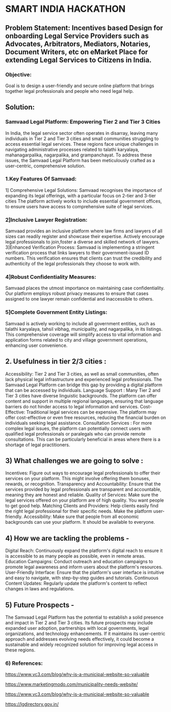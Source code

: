 # SMART INDIA HACKATHON

## Problem Statement: Incentives based Design for onboarding Legal Service Providers such as Advocates, Arbitrators, Mediators, Notaries, Document Writers, etc on eMarket Place for extending Legal Services to Citizens in India.

### Objective:
Goal is to design a user-friendly and secure online platform that brings together legal professionals and people who need legal help.

## Solution:
### Samvaad Legal Platform: Empowering Tier 2 and Tier 3 Cities
In India, the legal service sector often operates in disarray, leaving many individuals in Tier 2 and Tier 3 cities and small communities struggling to access essential legal services. These regions face unique challenges in navigating administrative processes related to talathi karyalaya, mahanagarpalika, nagarpalika, and grampanchayat. To address these issues, the Samvaad Legal Platform has been meticulously crafted as a user-centric, comprehensive solution.

### 1.Key Features Of Samvaad:
1] Comprehensive Legal Solutions: 
Samvaad recognises the importance of expanding its legal offerings, with a particular focus on 2-tier and 3-tier cities
The platform actively works to include essential government offices, to ensure users have access to comprehensive suite of legal services.

### 2]Inclusive Lawyer Registration: 
Samvaad provides an inclusive platform where law firms and lawyers of all sizes can readily register and showcase their expertise.
Actively encourage legal professionals to join,foster a diverse and skilled network of lawyers.
3]Enhanced Verification Process:
Samvaad is implementing a stringent verification process that links lawyers to their government-issued ID numbers.
This verification ensures that clients can trust the credibility and authenticity of the legal professionals they choose to work with.


### 4]Robust Confidentiality Measures:
Samvaad places the utmost importance on maintaining case confidentiality.
Our platform employs robust privacy measures to ensure that cases assigned to one lawyer remain confidential and inaccessible to others.

### 5]Complete Government Entity Listings:
Samvaad is actively working to include all government entities, such as talathi karyalaya, tahsil vibhag, municipality, and nagarpalika, in its listings.
This comprehensive coverage will simplify access to vital information and application forms related to city and village government operations, enhancing user convenience.


## 2. Usefulness in tier 2/3 cities : 
Accessibility: Tier 2 and Tier 3 cities, as well as small communities, often lack physical legal infrastructure and experienced legal professionals. The Samvaad Legal Platform can bridge this gap by providing a digital platform that can be accessed by individuals.
Language Support : Many Tier 2 and Tier 3 cities have diverse linguistic backgrounds. The platform can offer content and support in multiple regional languages, ensuring that language barriers do not hinder access to legal information and services.
Cost-Effective: Traditional legal services can be expensive. The platform may offer cost-effective or even free resources, reducing the financial burden on individuals seeking legal assistance.
Consultation Services : For more complex legal issues, the platform can potentially connect users with qualified legal professionals or paralegals who can provide remote consultations. This can be particularly beneficial in areas where there is a shortage of legal practitioners.


## 3) What challenges we are going to solve :
Incentives: Figure out ways to encourage legal professionals to offer their services on your platform. This might involve offering them bonuses, rewards, or recognition.
Transparency and Accountability: Ensure that the services provided by legal professionals are transparent and accountable, meaning they are honest and reliable.
Quality of Services: Make sure the legal services offered on your platform are of high quality. You want people to get good help.
Matching Clients and Providers: Help clients easily find the right legal professional for their specific needs. Make the platform user-friendly.
Accessibility: Make sure that people from all economic backgrounds can use your platform. It should be available to everyone.

## 4) How we are tackling the problems - 

Digital Reach: Continuously expand the platform's digital reach to ensure it is accessible to as many people as possible, even in remote areas.
Education Campaigns: Conduct outreach and education campaigns to promote legal awareness and inform users about the platform's resources.
User-Friendly Interface: Ensure that the platform's user interface is intuitive and easy to navigate, with step-by-step guides and tutorials.
Continuous Content Updates: Regularly update the platform's content to reflect changes in laws and regulations.

## 5) Future Prospects - 
The Samvaad Legal Platform has the potential to establish a solid presence and impact in Tier 2 and Tier 3 cities. Its future prospects may include expanded user adoption, partnerships with local governments, legal organizations, and technology enhancements. If it maintains its user-centric approach and addresses evolving needs effectively, it could become a sustainable and widely recognized solution for improving legal access in these regions.

### 6) References:

https://www.vc3.com/blog/why-is-a-municipal-website-so-valuable

https://www.marketingmodo.com/municipality-needs-website/

https://www.vc3.com/blog/why-is-a-municipal-website-so-valuable

https://lgdirectory.gov.in/








